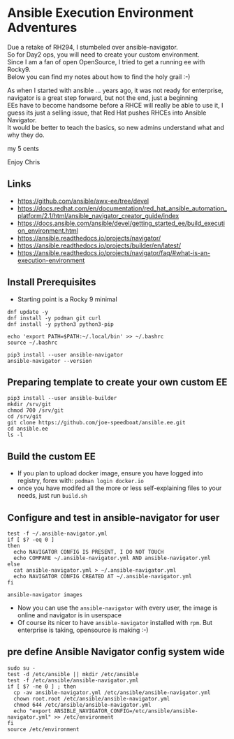 # Ansible Execution Environment Adventures
Due a retake of RH294, I stumbeled over ansible-navigator.   
So for Day2 ops, you will need to create your custom environment.   
Since I am a fan of open OpenSource, I tried to get a running ee with Rocky9.   
Below you can find my notes about how to find the holy grail :-)   

As when I started with ansible ... years ago, it was not ready for enterprise, navigator is a great step forward, but not the end, just a beginning   
EEs have to become handsome before a RHCE will really be able to use it, I guess its just a selling issue, that Red Hat pushes RHCEs into Ansible Navigator.   
It would be better to teach the basics, so new admins understand what and why they do.   

my 5 cents

Enjoy Chris

## Links
* https://github.com/ansible/awx-ee/tree/devel
* https://docs.redhat.com/en/documentation/red_hat_ansible_automation_platform/2.1/html/ansible_navigator_creator_guide/index
* https://docs.ansible.com/ansible/devel/getting_started_ee/build_execution_environment.html
* https://ansible.readthedocs.io/projects/navigator/
* https://ansible.readthedocs.io/projects/builder/en/latest/
* https://ansible.readthedocs.io/projects/navigator/faq/#what-is-an-execution-environment

## Install Prerequisites
* Starting point is a Rocky 9 minimal
```
dnf update -y
dnf install -y podman git curl
dnf install -y python3 python3-pip

echo 'export PATH=$PATH:~/.local/bin' >> ~/.bashrc
source ~/.bashrc

pip3 install --user ansible-navigator
ansible-navigator --version
```

## Preparing template to create your own custom EE
```
pip3 install --user ansible-builder
mkdir /srv/git
chmod 700 /srv/git
cd /srv/git
git clone https://github.com/joe-speedboat/ansible.ee.git
cd ansible.ee
ls -l
```

## Build the custom EE
* If you plan to upload docker image, ensure you have logged into registry, forex with: `podman login docker.io`
* once you have modifed all the more or less self-explaining files to your needs, just run
`build.sh`

## Configure and test in ansible-navigator for user
```
test -f ~/.ansible-navigator.yml
if [ $? -eq 0 ]
then
  echo NAVIGATOR CONFIG IS PRESENT, I DO NOT TOUCH
  echo COMPARE ~/.ansible-navigator.yml AND ansible-navigator.yml
else
  cat ansible-navigator.yml > ~/.ansible-navigator.yml
  echo NAVIGATOR CONFIG CREATED AT ~/.ansible-navigator.yml
fi

ansible-navigator images
```
* Now you can use the `ansible-navigator` with every user, the image is online and navigator is in userspace
* Of course its nicer to have `ansible-navigator` installed with `rpm`. 
  But enterprise is taking, opensource is making :-)

## pre define Ansible Navigator config system wide
```
sudo su -
test -d /etc/ansible || mkdir /etc/ansible
test -f /etc/ansible/ansible-navigator.yml
if [ $? -ne 0 ] ; then
  cp -av ansible-navigator.yml /etc/ansible/ansible-navigator.yml
  chown root.root /etc/ansible/ansible-navigator.yml
  chmod 644 /etc/ansible/ansible-navigator.yml
  echo "export ANSIBLE_NAVIGATOR_CONFIG=/etc/ansible/ansible-navigator.yml" >> /etc/environment
fi
source /etc/environment
```




